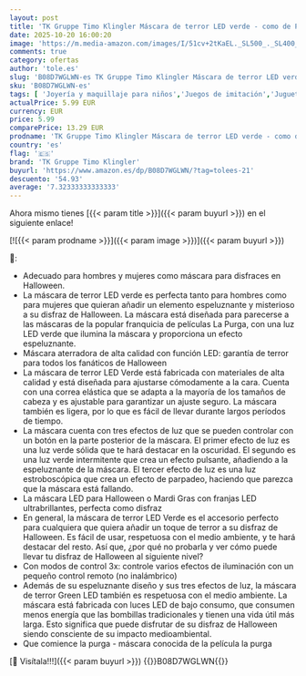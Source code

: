 ```yaml
---
layout: post
title: 'TK Gruppe Timo Klingler Máscara de terror LED verde - como de Purge con 3 efectos de luz  controlable  para Halloween como disfraz para hombres y mujeres'
date: 2025-10-20 16:00:20
image: 'https://m.media-amazon.com/images/I/51cv+2tKaEL._SL500_._SL400_.jpg'
comments: true
category: ofertas
author: 'tole.es'
slug: 'B08D7WGLWN-es TK Gruppe Timo Klingler Máscara de terror LED verde - como...'
sku: 'B08D7WGLWN-es'
tags: [ 'Joyería y maquillaje para niños','Juegos de imitación','Juguetes','Juguetes y juegos','Máscaras para adultos','halloween','tk gruppe timo klingler','🇪🇸', ]
actualPrice: 5.99 EUR
currency: EUR
price: 5.99
comparePrice: 13.29 EUR
prodname: 'TK Gruppe Timo Klingler Máscara de terror LED verde - como de Purge con 3 efectos de luz  controlable  para Halloween como disfraz para hombres y mujeres'
country: 'es'
flag: '🇪🇸'
brand: 'TK Gruppe Timo Klingler'
buyurl: 'https://www.amazon.es/dp/B08D7WGLWN/?tag=tolees-21'
descuento: '54.93'
average: '7.32333333333333'
---
```


Ahora mismo tienes [{{< param title >}}]({{< param buyurl >}}) en el siguiente enlace!

[![{{< param prodname >}}]({{< param image >}})]({{< param buyurl >}})

🔎:

- Adecuado para hombres y mujeres como máscara para disfraces en Halloween.
- La máscara de terror LED verde es perfecta tanto para hombres como para mujeres que quieran añadir un elemento espeluznante y misterioso a su disfraz de Halloween. La máscara está diseñada para parecerse a las máscaras de la popular franquicia de películas La Purga, con una luz LED verde que ilumina la máscara y proporciona un efecto espeluznante.
- Máscara aterradora de alta calidad con función LED: garantía de terror para todos los fanáticos de Halloween
- La máscara de terror LED Verde está fabricada con materiales de alta calidad y está diseñada para ajustarse cómodamente a la cara. Cuenta con una correa elástica que se adapta a la mayoría de los tamaños de cabeza y es ajustable para garantizar un ajuste seguro. La máscara también es ligera, por lo que es fácil de llevar durante largos períodos de tiempo.
- La máscara cuenta con tres efectos de luz que se pueden controlar con un botón en la parte posterior de la máscara. El primer efecto de luz es una luz verde sólida que te hará destacar en la oscuridad. El segundo es una luz verde intermitente que crea un efecto pulsante, añadiendo a la espeluznante de la máscara. El tercer efecto de luz es una luz estroboscópica que crea un efecto de parpadeo, haciendo que parezca que la máscara está fallando.
- La máscara LED para Halloween o Mardi Gras con franjas LED ultrabrillantes, perfecta como disfraz
- En general, la máscara de terror LED Verde es el accesorio perfecto para cualquiera que quiera añadir un toque de terror a su disfraz de Halloween. Es fácil de usar, respetuosa con el medio ambiente, y te hará destacar del resto. Así que, ¿por qué no probarla y ver cómo puede llevar tu disfraz de Halloween al siguiente nivel?
- Con modos de control 3x: controle varios efectos de iluminación con un pequeño control remoto (no inalámbrico)
- Además de su espeluznante diseño y sus tres efectos de luz, la máscara de terror Green LED también es respetuosa con el medio ambiente. La máscara está fabricada con luces LED de bajo consumo, que consumen menos energía que las bombillas tradicionales y tienen una vida útil más larga. Esto significa que puede disfrutar de su disfraz de Halloween siendo consciente de su impacto medioambiental.
- Que comience la purga - máscara conocida de la película la purga

[🛒 Visítala!!!]({{< param buyurl >}})
{{<world>}}B08D7WGLWN{{</world>}}
